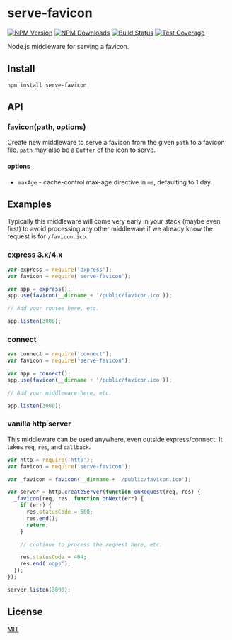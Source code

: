 # serve-favicon

[![NPM Version][npm-image]][npm-url]
[![NPM Downloads][downloads-image]][downloads-url]
[![Build Status][travis-image]][travis-url]
[![Test Coverage][coveralls-image]][coveralls-url]

Node.js middleware for serving a favicon.

## Install

    npm install serve-favicon

## API

### favicon(path, options)

Create new middleware to serve a favicon from the given `path` to a favicon file.
`path` may also be a `Buffer` of the icon to serve.

#### options

  - `maxAge` - cache-control max-age directive in `ms`, defaulting to 1 day.

## Examples

Typically this middleware will come very early in your stack (maybe even first) to avoid processing any other middleware if we already know the request is for `/favicon.ico`.

### express 3.x/4.x

```javascript
var express = require('express');
var favicon = require('serve-favicon');

var app = express();
app.use(favicon(__dirname + '/public/favicon.ico'));

// Add your routes here, etc.

app.listen(3000);
```

### connect

```javascript
var connect = require('connect');
var favicon = require('serve-favicon');

var app = connect();
app.use(favicon(__dirname + '/public/favicon.ico'));

// Add your middleware here, etc.

app.listen(3000);
```

### vanilla http server

This middleware can be used anywhere, even outside express/connect. It takes `req`, `res`, and `callback`.

```javascript
var http = require('http');
var favicon = require('serve-favicon');

var _favicon = favicon(__dirname + '/public/favicon.ico');

var server = http.createServer(function onRequest(req, res) {
  _favicon(req, res, function onNext(err) {
    if (err) {
      res.statusCode = 500;
      res.end();
      return;
    }

    // continue to process the request here, etc.

    res.statusCode = 404;
    res.end('oops');
  });
});

server.listen(3000);
```

## License

[MIT](LICENSE)

[npm-image]: https://img.shields.io/npm/v/serve-favicon.svg?style=flat
[npm-url]: https://npmjs.org/package/serve-favicon
[travis-image]: https://img.shields.io/travis/expressjs/serve-favicon.svg?style=flat
[travis-url]: https://travis-ci.org/expressjs/serve-favicon
[coveralls-image]: https://img.shields.io/coveralls/expressjs/serve-favicon.svg?style=flat
[coveralls-url]: https://coveralls.io/r/expressjs/serve-favicon?branch=master
[downloads-image]: http://img.shields.io/npm/dm/serve-favicon.svg?style=flat
[downloads-url]: https://npmjs.org/package/serve-favicon
